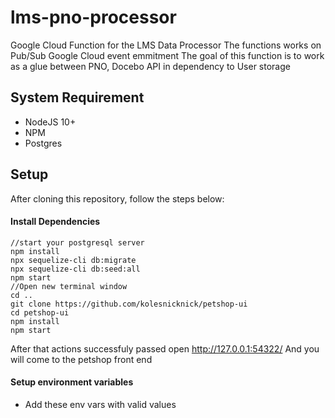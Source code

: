 # lms-pno-processor
Google Cloud Function for the LMS Data Processor
The functions works on Pub/Sub Google Cloud event emmitment
The goal of this function is to work as a glue between PNO, Docebo API in dependency to User storage

## System Requirement
- NodeJS 10+
- NPM
- Postgres

## Setup

After cloning this repository, follow the steps below:

#### Install Dependencies
```shell
//start your postgresql server
npm install
npx sequelize-cli db:migrate
npx sequelize-cli db:seed:all    
npm start
//Open new terminal window
cd ..
git clone https://github.com/kolesnicknick/petshop-ui
cd petshop-ui
npm install
npm start
```
After that actions successfuly passed open http://127.0.0.1:54322/ 
And you will come to the petshop front end

#### Setup environment variables
- Add these env vars with valid values
